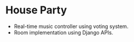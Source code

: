 # House Party

* Real-time music controller using voting system.
* Room implementation using Django APIs.
